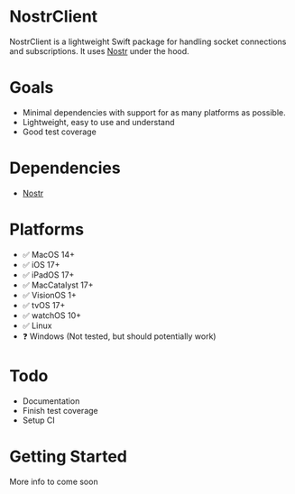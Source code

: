 # NostrClient
NostrClient is a lightweight Swift package for handling socket connections and subscriptions. It uses [Nostr](https://github.com/Galaxoid-Labs/Nostr) under the hood.

# Goals
- Minimal dependencies with support for as many platforms as possible.
- Lightweight, easy to use and understand
- Good test coverage

# Dependencies
- [Nostr](https://github.com/Galaxoid-Labs/Nostr)

# Platforms
- ✅ MacOS 14+
- ✅ iOS 17+
- ✅ iPadOS 17+
- ✅ MacCatalyst 17+
- ✅ VisionOS 1+
- ✅ tvOS 17+ 
- ✅ watchOS 10+
- ✅ Linux
- ❓ Windows (Not tested, but should potentially work)

# Todo
- Documentation
- Finish test coverage
- Setup CI

# Getting Started
More info to come soon


